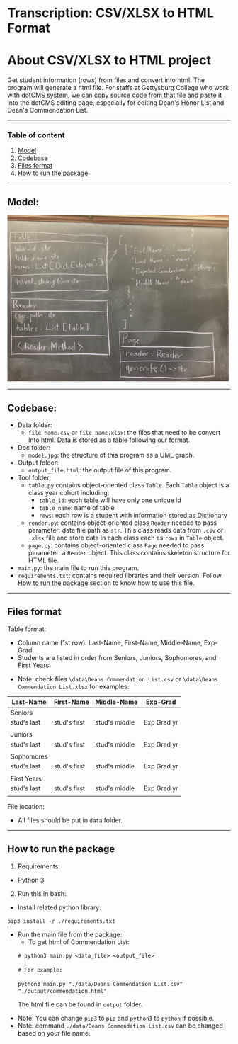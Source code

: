 # Transcription: CSV/XLSX to HTML Format

# About CSV/XLSX to HTML project

Get student information (rows) from files and convert into html. The program will generate a html file. For staffs at Gettysburg College who work with dotCMS system, we can copy source code from that file and paste it into the dotCMS editing page, especially for editing Dean's Honor List and Dean's Commendation List.

---

### Table of content
1. [Model](#Model)
2. [Codebase](#Codebase)
3. [Files format](#Files-format)
4. [How to run the package](#How-to-run-the-package)

---

## Model:

<img src="./doc/model.jpg" width=500/>

---

## Codebase:

  * Data folder:
    * `file_name.csv` or `file_name.xlsx`: the files that need to be convert into html. Data is stored as a table following [our format](#Files-format).
  * Doc folder:
    * `model.jpg`: the structure of this program as a UML graph.
  * Output folder:
    * `output_file.html`: the output file of this program.
  * Tool folder:
    * `table.py`:contains object-oriented class `Table`. Each `Table` object is a class year cohort including:
      * `table_id`: each table will have only one unique id
      * `table_name`: name of table
      * `rows`: each row is a student with information stored as Dictionary
    * `reader.py`: contains object-oriented class `Reader` needed to pass parameter: data file path as `str`. This class reads data from `.csv` or `.xlsx` file and store data in each class each as `rows` in `Table` object.
    * `page.py`: contains object-oriented class `Page` needed to pass parameter: a `Reader` object. This class contains skeleton structure for HTML file.
  * `main.py`: the main file to run this program.
  * `requirements.txt`: contains required libraries and their version. Follow [How to run the package](#How-to-run-the-package) section to know how to use this file.

---

## Files format

Table format: 
- Column name (1st row): Last-Name, First-Name, Middle-Name, Exp-Grad.
- Students are listed in order from Seniors, Juniors, Sophomores, and First Years.
* Note: check files `\data\Deans Commendation List.csv` or `\data\Deans Commendation List.xlsx` for examples.

|  Last-Name  |  First-Name  |  Middle-Name  |   Exp-Grad  |
|  ---------  |  ----------  |  -----------  |   --------  |
| Seniors     |              |               |             |
| stud's last | stud's first | stud's middle | Exp Grad yr |
|             |              |               |             |
| Juniors     |              |               |             |
| stud's last | stud's first | stud's middle | Exp Grad yr |
|             |              |               |             |
| Sophomores  |              |               |             |
| stud's last | stud's first | stud's middle | Exp Grad yr |
|             |              |               |             |
| First Years |              |               |             |
| stud's last | stud's first | stud's middle | Exp Grad yr |
|             |              |               |             |


File location:
- All files should be put in `data` folder.

---

## How to run the package

1. Requirements:
  - Python 3

2. Run this in bash:
  - Install related python library:
  ```
  pip3 install -r ./requirements.txt
  ```
  - Run the main file from the package:
    - To get html of Commendation List:
    ```
    # python3 main.py <data_file> <output_file>
    
    # For example:
    
    python3 main.py "./data/Deans Commendation List.csv" "./output/commendation.html"
    ```
    The html file can be found in `output` folder.

  * Note: You can change `pip3` to `pip` and `python3` to `python` if possible.
  * Note: command `./data/Deans Commendation List.csv` can be changed based on your file name.



